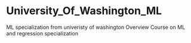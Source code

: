 # University_Of_Washington_ML
ML specialization from univeristy of washington
Overview Course on ML and regression specialization
